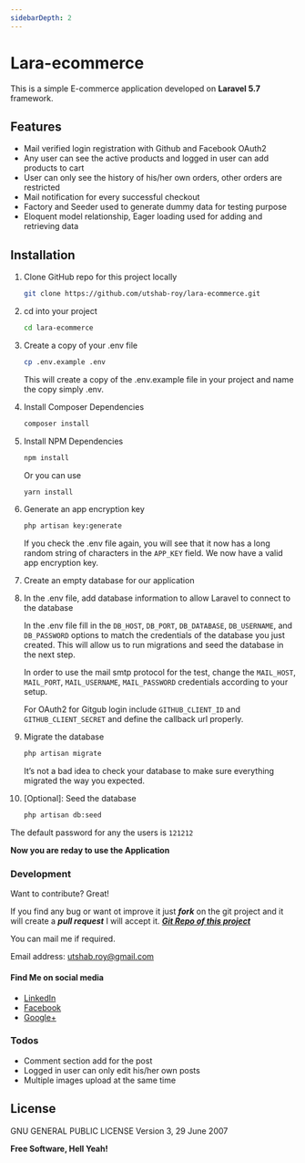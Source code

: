 ```yaml
---
sidebarDepth: 2
---
```


# Lara-ecommerce
This is a simple E-commerce application developed on **Laravel 5.7** framework. 

## Features

  - Mail verified login registration with Github and Facebook OAuth2
  - Any user can see the active products and logged in user can add products to cart
  - User can only see the history of his/her own orders, other orders are restricted
  - Mail notification for every successful checkout
  - Factory and Seeder used to generate dummy data for testing purpose
  - Eloquent model relationship, Eager loading used for adding and retrieving data

## Installation


1. Clone GitHub repo for this project locally
    ```sh
    git clone https://github.com/utshab-roy/lara-ecommerce.git
    ```
2. cd into your project
    ```sh
    cd lara-ecommerce
    ```
3. Create a copy of your .env file
    ```sh
    cp .env.example .env
    ```
    This will create a copy of the .env.example file in your project and name the copy simply .env.

4. Install Composer Dependencies
    ```sh
    composer install
    ```
5. Install NPM Dependencies
    ```sh
    npm install
    ```
    Or you can use
    ```sh
    yarn install
    ```

6. Generate an app encryption key
    ```sh
    php artisan key:generate
    ```
    If you check the .env file again, you will see that it now has a long random string of characters in the `APP_KEY` field. We now have a valid app encryption key.

7. Create an empty database for our application

8. In the .env file, add database information to allow Laravel to connect to the database

    In the .env file fill in the `DB_HOST`, `DB_PORT`, `DB_DATABASE`, `DB_USERNAME`, and `DB_PASSWORD` options to match the credentials of the database you just created. This will allow us to run migrations and seed the database in the next step.

    In order to use the mail smtp protocol for the test, change the `MAIL_HOST`, `MAIL_PORT`, `MAIL_USERNAME`, `MAIL_PASSWORD` credentials according to your setup.
    
    For OAuth2 for Gitgub login include `GITHUB_CLIENT_ID` and `GITHUB_CLIENT_SECRET` and define the callback url properly.


9. Migrate the database
    ```sh
    php artisan migrate
    ```
    It’s not a bad idea to check your database to make sure everything migrated the way you expected.

10. [Optional]: Seed the database
    ```sh
    php artisan db:seed
    ```
The default password for any the users is `121212`

**Now you are reday to use the Application** 

### Development
Want to contribute? Great!

If you find any bug or want ot improve it just ***fork*** on the git project and it will create a  ***pull request*** I will accept it.
***[Git Repo of this project][gitRepo]***

You can mail me if required. 

Email address: <utshab.roy@gmail.com>

#### Find Me on social media

* [LinkedIn][linkedInLink]
* [Facebook][facebookLink]
* [Google+][googlePlusLink]

### Todos

 - Comment section add for the post
 - Logged in user can only edit his/her own posts
 - Multiple images upload at the same time

License
----

GNU GENERAL PUBLIC LICENSE Version 3, 29 June 2007


**Free Software, Hell Yeah!**

   [facebookLink]: <https://www.facebook.com/uutshab>
   [linkedInLink]: <https://www.linkedin.com/in/utshab-roy>
   [googlePlusLink]: <https://plus.google.com/u/0/+UtshabRoy>
   [gitRepo]: <https://github.com/utshab-roy/lara-ecommerce>
   